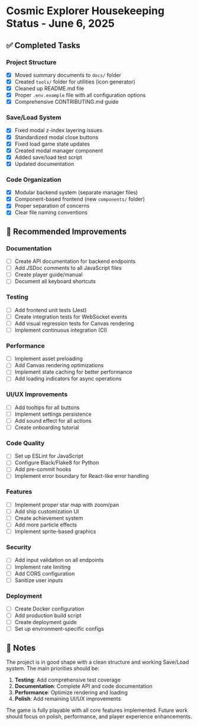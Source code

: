 # Cosmic Explorer Housekeeping Status - June 6, 2025

## ✅ Completed Tasks

### Project Structure
- [x] Moved summary documents to `docs/` folder
- [x] Created `tools/` folder for utilities (icon generator)
- [x] Cleaned up README.md file
- [x] Proper `.env.example` file with all configuration options
- [x] Comprehensive CONTRIBUTING.md guide

### Save/Load System
- [x] Fixed modal z-index layering issues
- [x] Standardized modal close buttons
- [x] Fixed load game state updates
- [x] Created modal manager component
- [x] Added save/load test script
- [x] Updated documentation

### Code Organization
- [x] Modular backend system (separate manager files)
- [x] Component-based frontend (new `components/` folder)
- [x] Proper separation of concerns
- [x] Clear file naming conventions

## 🔧 Recommended Improvements

### Documentation
- [ ] Create API documentation for backend endpoints
- [ ] Add JSDoc comments to all JavaScript files
- [ ] Create player guide/manual
- [ ] Document all keyboard shortcuts

### Testing
- [ ] Add frontend unit tests (Jest)
- [ ] Create integration tests for WebSocket events
- [ ] Add visual regression tests for Canvas rendering
- [ ] Implement continuous integration (CI)

### Performance
- [ ] Implement asset preloading
- [ ] Add Canvas rendering optimizations
- [ ] Implement state caching for better performance
- [ ] Add loading indicators for async operations

### UI/UX Improvements
- [ ] Add tooltips for all buttons
- [ ] Implement settings persistence
- [ ] Add sound effect for all actions
- [ ] Create onboarding tutorial

### Code Quality
- [ ] Set up ESLint for JavaScript
- [ ] Configure Black/Flake8 for Python
- [ ] Add pre-commit hooks
- [ ] Implement error boundary for React-like error handling

### Features
- [ ] Implement proper star map with zoom/pan
- [ ] Add ship customization UI
- [ ] Create achievement system
- [ ] Add more particle effects
- [ ] Implement sprite-based graphics

### Security
- [ ] Add input validation on all endpoints
- [ ] Implement rate limiting
- [ ] Add CORS configuration
- [ ] Sanitize user inputs

### Deployment
- [ ] Create Docker configuration
- [ ] Add production build script
- [ ] Create deployment guide
- [ ] Set up environment-specific configs

## 📝 Notes

The project is in good shape with a clean structure and working Save/Load system. The main priorities should be:

1. **Testing**: Add comprehensive test coverage
2. **Documentation**: Complete API and code documentation
3. **Performance**: Optimize rendering and loading
4. **Polish**: Add remaining UI/UX improvements

The game is fully playable with all core features implemented. Future work should focus on polish, performance, and player experience enhancements.
